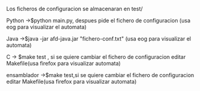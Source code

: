 Los ficheros de configuracion se almacenaran en test/

Python ->$python main.py, despues pide el fichero de configuracion (usa eog para visualizar el automata)

Java ->$java -jar afd-java.jar "fichero-conf.txt"  (usa eog para visualizar el automata)

C -> $make test , si se quiere cambiar el fichero de configuracion editar Makefile(usa firefox para visualizar automata)

ensamblador ->$make test,si se quiere cambiar el fichero de configuracion editar Makefile(usa firefox para visualizar automata)

